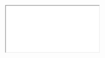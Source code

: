 

<div style="border: 0px red solid; height: 700px;" ); ><iframe src=sponsor-links.html class=ifr ></iframe></div>

